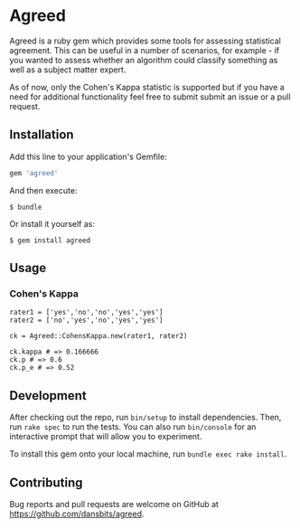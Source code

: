 # Agreed

Agreed is a ruby gem which provides some tools for assessing statistical agreement. This can be useful in a number of
scenarios, for example - if you wanted to assess whether an algorithm could classify something as well as a subject
matter expert.

As of now, only the Cohen's Kappa statistic is supported but if you have a need for additional functionality feel free
to submit submit an issue or a pull request.

## Installation

Add this line to your application's Gemfile:

```ruby
gem 'agreed'
```

And then execute:

    $ bundle

Or install it yourself as:

    $ gem install agreed

## Usage

### Cohen's Kappa

```
rater1 = ['yes','no','no','yes','yes']
rater2 = ['no','yes','no','yes','yes']

ck = Agreed::CohensKappa.new(rater1, rater2)

ck.kappa # => 0.166666
ck.p # => 0.6
ck.p_e # => 0.52
```

## Development

After checking out the repo, run `bin/setup` to install dependencies. Then, run `rake spec` to run the tests. You can also run `bin/console` for an interactive prompt that will allow you to experiment.

To install this gem onto your local machine, run `bundle exec rake install`.

## Contributing

Bug reports and pull requests are welcome on GitHub at https://github.com/dansbits/agreed.

